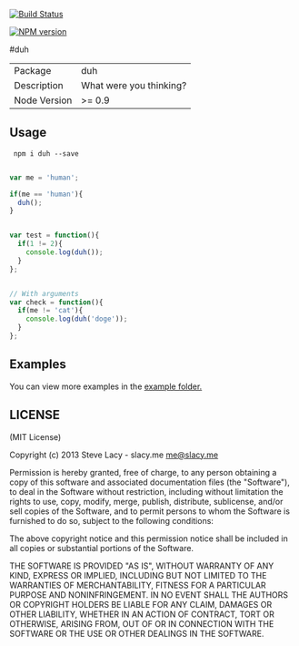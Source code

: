 [![Build Status](https://travis-ci.org/stevelacy/duh.png?branch=master)](https://travis-ci.org/stevelacy/duh)

[![NPM version](https://badge.fury.io/js/duh.png)](http://badge.fury.io/js/duh)

#duh

<table>
<tr> 
<td>Package</td><td>duh</td>
</tr>
<tr>
<td>Description</td>
<td>What were you thinking?</td>
</tr>
<tr>
<td>Node Version</td>
<td>>= 0.9</td>
</tr>
</table>

## Usage

` npm i duh --save`

```js

var me = 'human';

if(me == 'human'){
  duh();
}


var test = function(){
  if(1 != 2){
    console.log(duh());
  }
};


// With arguments
var check = function(){
  if(me != 'cat'){
    console.log(duh('doge'));
  }
};


```

## Examples

You can view more examples in the [example folder.](https://github.com/stevelacy/duh/tree/master/examples)

## LICENSE

(MIT License)

Copyright (c) 2013 Steve Lacy - slacy.me <me@slacy.me>

Permission is hereby granted, free of charge, to any person obtaining
a copy of this software and associated documentation files (the
"Software"), to deal in the Software without restriction, including
without limitation the rights to use, copy, modify, merge, publish,
distribute, sublicense, and/or sell copies of the Software, and to
permit persons to whom the Software is furnished to do so, subject to
the following conditions:

The above copyright notice and this permission notice shall be
included in all copies or substantial portions of the Software.

THE SOFTWARE IS PROVIDED "AS IS", WITHOUT WARRANTY OF ANY KIND,
EXPRESS OR IMPLIED, INCLUDING BUT NOT LIMITED TO THE WARRANTIES OF
MERCHANTABILITY, FITNESS FOR A PARTICULAR PURPOSE AND
NONINFRINGEMENT. IN NO EVENT SHALL THE AUTHORS OR COPYRIGHT HOLDERS BE
LIABLE FOR ANY CLAIM, DAMAGES OR OTHER LIABILITY, WHETHER IN AN ACTION
OF CONTRACT, TORT OR OTHERWISE, ARISING FROM, OUT OF OR IN CONNECTION
WITH THE SOFTWARE OR THE USE OR OTHER DEALINGS IN THE SOFTWARE.
